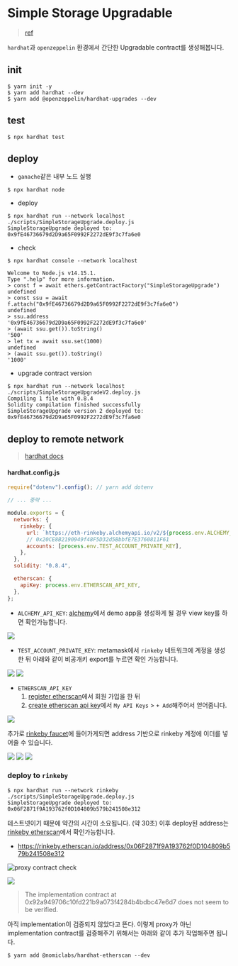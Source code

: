 # Simple Storage Upgradable

> [ref](https://www.inflearn.com/course/%EB%94%94%EC%95%B1-%ED%95%98%EB%93%9C%ED%96%87-%EC%98%A4%ED%94%88%EC%A0%9C%ED%8E%A0%EB%A6%B0)

`hardhat`과 `openzeppelin` 환경에서 간단한 Upgradable contract를 생성해봅니다.

## init

```shell
$ yarn init -y
$ yarn add hardhat --dev
$ yarn add @openzeppelin/hardhat-upgrades --dev
```

## test

```shell
$ npx hardhat test
```

## deploy

- `ganache`같은 내부 노드 실행

```shell
$ npx hardhat node
```

- deploy

```shell
$ npx hardhat run --network localhost ./scripts/SimpleStorageUpgrade.deploy.js
SimpleStorageUpgrade deployed to: 0x9fE46736679d2D9a65F0992F2272dE9f3c7fa6e0
```

- check

```shell
$ npx hardhat console --network localhost

Welcome to Node.js v14.15.1.
Type ".help" for more information.
> const f = await ethers.getContractFactory("SimpleStorageUpgrade")
undefined
> const ssu = await f.attach("0x9fE46736679d2D9a65F0992F2272dE9f3c7fa6e0")
undefined
> ssu.address
'0x9fE46736679d2D9a65F0992F2272dE9f3c7fa6e0'
> (await ssu.get()).toString()
'500'
> let tx = await ssu.set(1000)
undefined
> (await ssu.get()).toString()
'1000'
```

- upgrade contract version

```shell
$ npx hardhat run --network localhost ./scripts/SimpleStorageUpgradeV2.deploy.js
Compiling 1 file with 0.8.4
Solidity compilation finished successfully
SimpleStorageUpgrade version 2 deployed to: 0x9fE46736679d2D9a65F0992F2272dE9f3c7fa6e0
```

## deploy to remote network

> [hardhat docs](https://hardhat.org/config/)

#### hardhat.config.js

```js
require("dotenv").config(); // yarn add dotenv

// ... 중략 ...

module.exports = {
  networks: {
    rinkeby: {
      url: `https://eth-rinkeby.alchemyapi.io/v2/${process.env.ALCHEMY_API_KEY}`,
      // 0x20CE8B2190949f48F5D32d5BbbfE7E3760811F61
      accounts: [process.env.TEST_ACCOUNT_PRIVATE_KEY],
    },
  },
  solidity: "0.8.4",

  etherscan: {
    apiKey: process.env.ETHERSCAN_API_KEY,
  },
};
```

- `ALCHEMY_API_KEY`: [alchemy](https://www.alchemyapi.io)에서 demo app을 생성하게 될 경우 view key를 하면 확인가능합니다.

![](./static/1.png)

- `TEST_ACCOUNT_PRIVATE_KEY`: metamask에서 `rinkeby` 네트워크에 계정을 생성한 뒤 아래와 같이 비공개키 export를 누르면 확인 가능합니다.

![](./static/6.png)
![](./static/7.png)

- `ETHERSCAN_API_KEY`
  1. [register etherscan](https://etherscan.io/register)에서 회원 가입을 한 뒤
  2. [create etherscan api key](https://etherscan.io/myapikey)에서 `My API Keys` > `+ Add`해주어서 얻어줍니다.

![](./static/5.png)

추가로 [rinkeby faucet](https://faucets.chain.link/)에 들어가게되면 address 기반으로 rinkeby 계정에 이더를 넣어줄 수 있습니다.

![](./static/2.png)
![](./static/3.png)
![](./static/4.png)

### deploy to `rinkeby`

```shell
$ npx hardhat run --network rinkeby ./scripts/SimpleStorageUpgrade.deploy.js
SimpleStorageUpgrade deployed to: 0x06F2871f9A193762f0D104809b579b241508e312
```

테스트넷이기 때문에 약간의 시간이 소요됩니다. (약 30초) 이후 deploy된 address는 [rinkeby etherscan](https://rinkeby.etherscan.io/)에서 확인가능합니다.

- https://rinkeby.etherscan.io/address/0x06F2871f9A193762f0D104809b579b241508e312

![proxy contract check](https://rinkeby.etherscan.io/proxyContractChecker)

![](./static/8.png)

> The implementation contract at 0x92a949706c10fd221b9a073f4284b4bdbc47e6d7 does not seem to be verified.

아직 implementation이 검증되지 않았다고 뜬다. 이렇게 proxy가 아닌 implementation contract를 검증해주기 위해서는 아래와 같이 추가 작업해주면 됩니다.

```shell
$ yarn add @nomiclabs/hardhat-etherscan --dev
```
